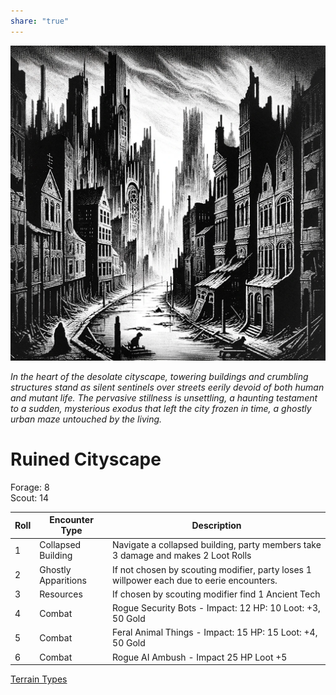```yaml
---  
share: "true"  
---  
```

  
![Pasted image 20240126174801](./Pasted%20image%2020240126174801.png)  
  
*In the heart of the desolate cityscape, towering buildings and crumbling structures stand as silent sentinels over streets eerily devoid of both human and mutant life. The pervasive stillness is unsettling, a haunting testament to a sudden, mysterious exodus that left the city frozen in time, a ghostly urban maze untouched by the living.*  
  
# Ruined Cityscape  
  
Forage: 8  
Scout: 14  
  
| Roll | Encounter Type | Description |  
| ---- | ---- | ---- |  
| 1 | Collapsed Building | Navigate a collapsed building, party members take 3 damage and makes 2 Loot Rolls |  
| 2 | Ghostly Apparitions | If not chosen by scouting modifier, party loses 1 willpower each due to eerie encounters. |  
| 3 | Resources | If chosen by scouting modifier find 1 Ancient Tech |  
| 4 | Combat | Rogue Security Bots - Impact: 12 HP: 10 Loot: +3, 50 Gold |  
| 5 | Combat | Feral Animal Things - Impact: 15 HP: 15 Loot: +4, 50 Gold |  
| 6 | Combat | Rogue AI Ambush - Impact 25 HP Loot +5 |  
  
[Terrain Types](./Terrain%20Types.html)